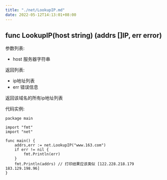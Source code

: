 ```yaml
---
title: "./net/LookupIP.md"
date: 2022-05-12T14:13:01+08:00
---
```

## func LookupIP(host string) (addrs []IP, err error)

参数列表:

- host 服务器字符串

返回列表:

- ip地址列表
- err 错误信息

返回该域名的所有ip地址列表

代码实例:

	package main
	
	import "fmt"
	import "net"
	
	func main() {
		addrs,err := net.LookupIP("www.163.com")
		if err != nil {
			fmt.Println(err)
		}
		fmt.Println(addrs) // 打印结果应该类似 [122.228.218.179 183.129.198.96]
	}
